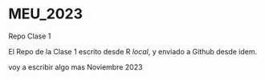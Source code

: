 # MEU_2023
Repo Clase 1

El Repo de la Clase 1 escrito desde R _local_, y enviado a Github desde idem.

voy a escribir algo mas
Noviembre 2023
